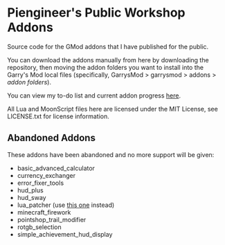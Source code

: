# Piengineer's Public Workshop Addons
Source code for the GMod addons that I have published for the public.

You can download the addons manually from here by downloading the repository, then moving the addon folders you want to install into the Garry's Mod local files (specifically, GarrysMod > garrysmod > addons > *addon folders*).

You can view my to-do list and current addon progress [here](https://github.com/users/Piengineer12/projects/1).

All Lua and MoonScript files here are licensed under the MIT License, see LICENSE.txt for license information.

## Abandoned Addons
These addons have been abandoned and no more support will be given:
- basic_advanced_calculator
- currency_exchanger
- error_fixer_tools
- hud_plus
- hud_sway
- lua_patcher (use [this one](https://github.com/Piengineer12/lua_patcher) instead)
- minecraft_firework
- pointshop_trail_modifier
- rotgb_selection
- simple_achievement_hud_display
